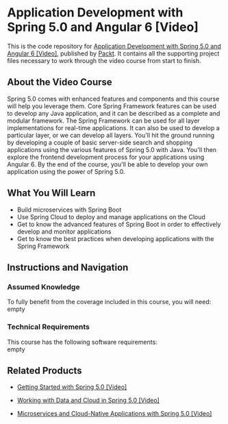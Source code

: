 # Application Development with Spring 5.0 and Angular 6 [Video]
This is the code repository for [Application Development with Spring 5.0 and Angular 6 [Video]](https://www.packtpub.com/application-development/application-development-spring-50-and-angular-6-video?utm_source=github&utm_medium=repository&utm_campaign=9781788627177), published by [Packt](https://www.packtpub.com/?utm_source=github). It contains all the supporting project files necessary to work through the video course from start to finish.
## About the Video Course
Spring 5.0 comes with enhanced features and components and this course will help you leverage them. Core Spring Framework features can be used to develop any Java application, and it can be described as a complete and modular framework. The Spring Framework can be used for all layer implementations for real-time applications. It can also be used to develop a particular layer, or we can develop all layers.
You'll hit the ground running by developing a couple of basic server-side search and shopping applications using the various features of Spring 5.0 with Java. You'll then explore the frontend development process for your applications using Angular 6.
By the end of the course, you'll be able to develop your own application using the power of Spring 5.0.


<H2>What You Will Learn</H2>
<DIV class=book-info-will-learn-text>
<UL>
<LI>Build microservices with Spring Boot 
<LI>Use Spring Cloud to deploy and manage applications on the Cloud 
<LI>Get to know the advanced features of Spring Boot in order to effectively develop and monitor applications 
<LI>Get to know the best practices when developing applications with the Spring Framework </LI></UL></DIV>

## Instructions and Navigation
### Assumed Knowledge
To fully benefit from the coverage included in this course, you will need:<br/>
empty
### Technical Requirements
This course has the following software requirements:<br/>
empty

## Related Products
* [Getting Started with Spring 5.0 [Video]](https://www.packtpub.com/application-development/getting-started-spring-50-video-0?utm_source=github&utm_medium=repository&utm_campaign=9781788839723)

* [Working with Data and Cloud in Spring 5.0 [Video]](https://www.packtpub.com/application-development/working-data-and-cloud-spring-50-video?utm_source=github&utm_medium=repository&utm_campaign=9781788837712)

* [Microservices and Cloud-Native Applications with Spring 5.0 [Video]](https://www.packtpub.com/application-development/microservices-and-cloud-native-applications-spring-50-video?utm_source=github&utm_medium=repository&utm_campaign=9781788831727)

